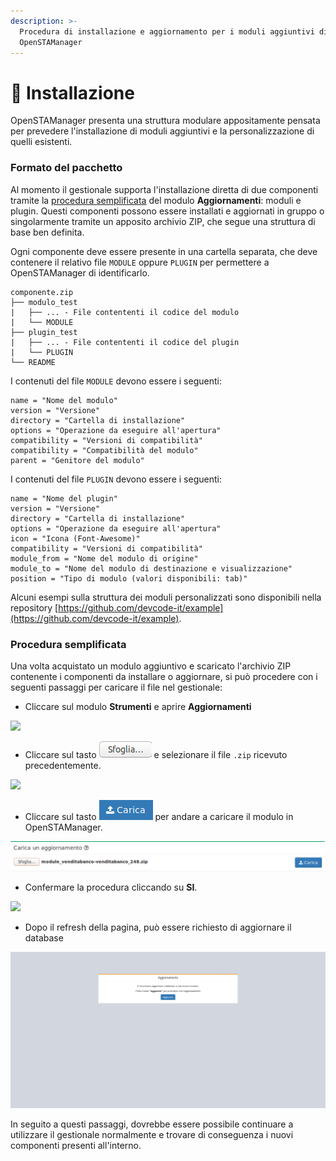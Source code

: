 ```yaml
---
description: >-
  Procedura di installazione e aggiornamento per i moduli aggiuntivi di
  OpenSTAManager
---
```


# 📙 Installazione

OpenSTAManager presenta una struttura modulare appositamente pensata per prevedere l'installazione di moduli aggiuntivi e la personalizzazione di quelli esistenti.

### Formato del pacchetto

Al momento il gestionale supporta l'installazione diretta di due componenti tramite la [procedura semplificata](installazione-e-aggiornamento.md#procedura-semplificata) del modulo **Aggiornamenti**: moduli e plugin. Questi componenti possono essere installati e aggiornati in gruppo o singolarmente tramite un apposito archivio ZIP, che segue una struttura di base ben definita.

Ogni componente deve essere presente in una cartella separata, che deve contenere il relativo file `MODULE` oppure `PLUGIN` per permettere a OpenSTAManager di identificarlo.

```
componente.zip
├── modulo_test
|   ├── ... - File contententi il codice del modulo
|   └── MODULE
├── plugin_test
|   ├── ... - File contententi il codice del plugin
|   └── PLUGIN
└── README
```

I contenuti del file `MODULE` devono essere i seguenti:

```
name = "Nome del modulo"
version = "Versione"
directory = "Cartella di installazione"
options = "Operazione da eseguire all'apertura"
compatibility = "Versioni di compatibilità"
compatibility = "Compatibilità del modulo"
parent = "Genitore del modulo"
```

I contenuti del file `PLUGIN` devono essere i seguenti:

```
name = "Nome del plugin"
version = "Versione"
directory = "Cartella di installazione"
options = "Operazione da eseguire all'apertura"
icon = "Icona (Font-Awesome)"
compatibility = "Versioni di compatibilità"
module_from = "Nome del modulo di origine"
module_to = "Nome del modulo di destinazione e visualizzazione"
position = "Tipo di modulo (valori disponibili: tab)"
```

Alcuni esempi sulla struttura dei moduli personalizzati sono disponibili nella repository [https://github.com/devcode-it/example](https://github.com/devcode-it/example).

### Procedura semplificata

Una volta acquistato un modulo aggiuntivo e scaricato l'archivio ZIP contenente i componenti da installare o aggiornare, si può procedere con i seguenti passaggi per caricare il file nel gestionale:

* Cliccare sul modulo **Strumenti** e aprire **Aggiornamenti**

![](../.gitbook/assets/Passaggio1\(1\).png)

* Cliccare sul tasto ![](../.gitbook/assets/Sfoglia.png) e selezionare il file `.zip` ricevuto precedentemente.

![](../.gitbook/assets/Passaggio2\(2\).png)

* Cliccare sul tasto ![](../.gitbook/assets/Carica.PNG) per andare a caricare il modulo in OpenSTAManager.

![](../.gitbook/assets/Passaggio3.png)

* Confermare la procedura cliccando su **SI**.

![](../.gitbook/assets/Passaggio4\(1\).png)

* Dopo il refresh della pagina, può essere richiesto di aggiornare il database

![](<../.gitbook/assets/image (10).png>)

In seguito a questi passaggi, dovrebbe essere possibile continuare a utilizzare il gestionale normalmente e trovare di conseguenza i nuovi componenti presenti all'interno.
